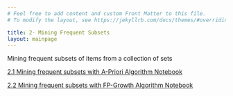 ```yaml
---
# Feel free to add content and custom Front Matter to this file.
# To modify the layout, see https://jekyllrb.com/docs/themes/#overriding-theme-defaults

title: 2- Mining Frequent Subsets
layout: mainpage
---
```



Mining frequent subsets of items from a collection of sets

[2.1 Mining frequent subsets with A-Priori Algorithm Notebook](https://github.com/ramonbejar/bdatamining/blob/main/sessions/MiningItemSets/mining-itemsets-py3-sshow.ipynb)

[2.2 Mining frequent subsets with FP-Growth Algorithm Notebook](https://github.com/ramonbejar/bdatamining/blob/main/sessions/MiningItemSets/fpgrowth-itemsets-py3-sshow.ipynb)


